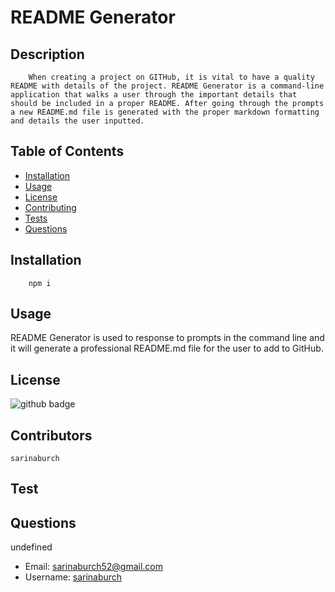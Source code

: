 # README Generator

## Description 
        When creating a project on GITHub, it is vital to have a quality README with details of the project. README Generator is a command-line application that walks a user through the important details that should be included in a proper README. After going through the prompts a new README.md file is generated with the proper markdown formatting and details the user inputted. 

## Table of Contents
* [Installation](answers.installation)
* [Usage](answers.usage)
* [License](answers.license)
* [Contributing](answers.contribution)
* [Tests](answers.test)
* [Questions](answers.questions)

## Installation
        npm i
    
## Usage
README Generator is used to response to prompts in the command line and it will generate a professional README.md file for the user to add to GitHub.

## License
![github badge](https://img.shields.io/badge/None.license-green)
     
## Contributors
    sarinaburch
      
## Test


## Questions
undefined
* Email: [sarinaburch52@gmail.com](sarinaburch52@gmail.com)
* Username: [sarinaburch](https://github.com/sarinaburch)
